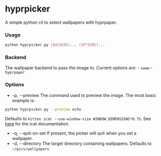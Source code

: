 # hyprpicker
A simple python cli to select wallpapers with hyprpaper.

### Usage
``` BASH
python hyprpicker.py [BACKEND]... [OPTIONS]...
```
### Backend
The wallpaper backend to pass the image to. Current options are:
    - `swww`
    - `hyprpaper`
### Options
- -p, --preview
The command used to preview the image. The most basic example is:
``` BASH
python hyprpicker.py --preview echo
```
Defaults to `kitten icat --use-window-size WINDOW_DIMENSIONS*0.75`.
See [here](https://sw.kovidgoyal.net/kitty/kittens/icat/) for the icat documentation.
- -q, --quit-on-set
If present, the picker will quit when you set a wallpaper.
- -d, --directory
The target directory containing wallpapers. Defaults to `~/pics/wallpapers`
